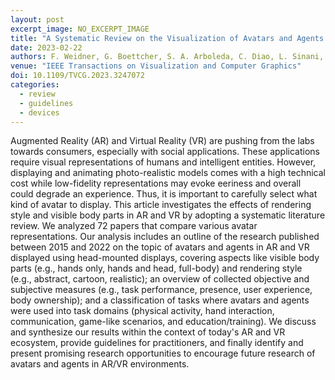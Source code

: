 ```yaml
---
layout: post
excerpt_image: NO_EXCERPT_IMAGE
title: "A Systematic Review on the Visualization of Avatars and Agents in AR & VR displayed using Head-Mounted Displays"
date: 2023-02-22
authors: F. Weidner, G. Boettcher, S. A. Arboleda, C. Diao, L. Sinani, C. Kunert, C. Gerhardt, W. Broll & A. Raake
venue: "IEEE Transactions on Visualization and Computer Graphics"
doi: 10.1109/TVCG.2023.3247072
categories:
  - review
  - guidelines
  - devices
---
```

Augmented Reality (AR) and Virtual Reality (VR) are pushing from the labs towards consumers, especially with social applications. These applications require visual representations of humans and intelligent entities. However, displaying and animating photo-realistic models comes with a high technical cost while low-fidelity representations may evoke eeriness and overall could degrade an experience. Thus, it is important to carefully select what kind of avatar to display. This article investigates the effects of rendering style and visible body parts in AR and VR by adopting a systematic literature review. We analyzed 72 papers that compare various avatar representations. Our analysis includes an outline of the research published between 2015 and 2022 on the topic of avatars and agents in AR and VR displayed using head-mounted displays, covering aspects like visible body parts (e.g., hands only, hands and head, full-body) and rendering style (e.g., abstract, cartoon, realistic); an overview of collected objective and subjective measures (e.g., task performance, presence, user experience, body ownership); and a classification of tasks where avatars and agents were used into task domains (physical activity, hand interaction, communication, game-like scenarios, and education/training). We discuss and synthesize our results within the context of today's AR and VR ecosystem, provide guidelines for practitioners, and finally identify and present promising research opportunities to encourage future research of avatars and agents in AR/VR environments.

